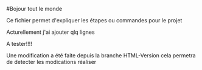 #Bojour tout le monde

Ce fichier permet d'expliquer les étapes ou commandes pour le projet

Acturellement j'ai ajouter qlq lignes

A tester!!!!

Une modification a été faite depuis la branche HTML-Version
cela permetra de detecter les modications réaliser 

